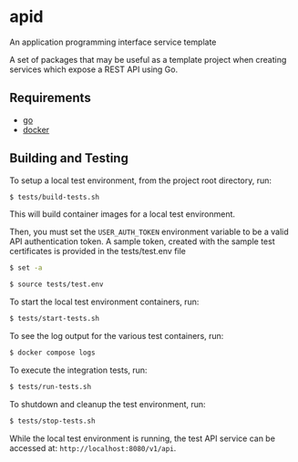 # apid
An application programming interface service template

A set of packages that may be useful as a template project when creating
services which expose a REST API using Go.

## Requirements

* [go](https://go.dev/dl/)
* [docker](https://docs.docker.com/get-docker/)

## Building and Testing

To setup a local test environment, from the project root directory, run:

```sh
$ tests/build-tests.sh
```

This will build container images for a local test environment.

Then, you must set the `USER_AUTH_TOKEN` environment variable to be a valid API
authentication token. A sample token, created with the sample test certificates
is provided in the tests/test.env file

```sh
$ set -a

$ source tests/test.env
```

To start the local test environment containers, run:

```sh
$ tests/start-tests.sh
```

To see the log output for the various test containers, run:

```sh
$ docker compose logs
```

To execute the integration tests, run:

```sh
$ tests/run-tests.sh
```

To shutdown and cleanup the test environment, run:

```sh
$ tests/stop-tests.sh
```

While the local test environment is running, the test API service can be
accessed at: `http://localhost:8080/v1/api`.
